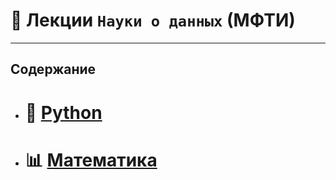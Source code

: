 # :closed_book: Лекции `Науки о данных` (МФТИ) 
___
## Содержание
- # :snake: [Python](https://github.com/NazarovMichail/Lectures-notes-MIPT/tree/master/Python)

- # :bar_chart: [Математика](https://github.com/NazarovMichail/Lectures-notes-MIPT/tree/master/Math)

